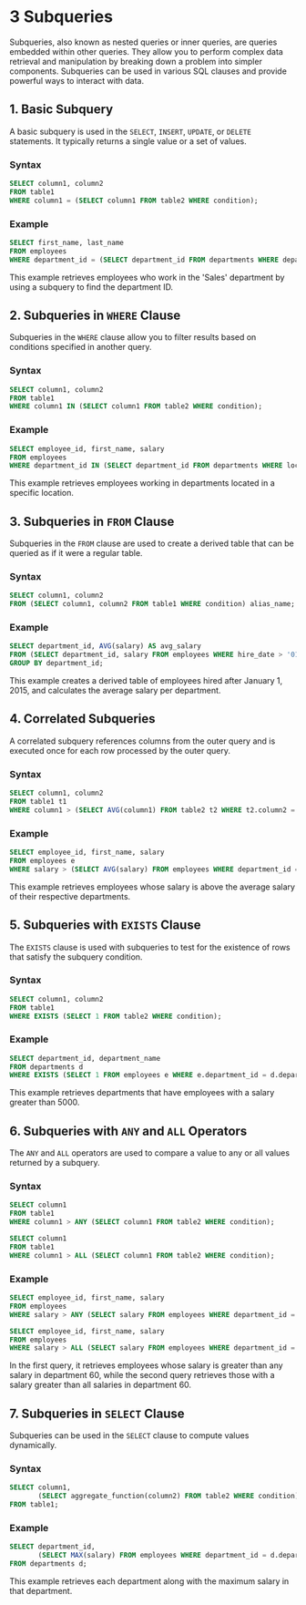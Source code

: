 # 3 Subqueries

Subqueries, also known as nested queries or inner queries, are queries embedded within other queries. They allow you to perform complex data retrieval and manipulation by breaking down a problem into simpler components. Subqueries can be used in various SQL clauses and provide powerful ways to interact with data.

## 1. Basic Subquery

A basic subquery is used in the `SELECT`, `INSERT`, `UPDATE`, or `DELETE` statements. It typically returns a single value or a set of values.

### Syntax
```sql
SELECT column1, column2
FROM table1
WHERE column1 = (SELECT column1 FROM table2 WHERE condition);
```

### Example
```sql
SELECT first_name, last_name
FROM employees
WHERE department_id = (SELECT department_id FROM departments WHERE department_name = 'Sales');
```
This example retrieves employees who work in the 'Sales' department by using a subquery to find the department ID.

## 2. Subqueries in `WHERE` Clause

Subqueries in the `WHERE` clause allow you to filter results based on conditions specified in another query.

### Syntax
```sql
SELECT column1, column2
FROM table1
WHERE column1 IN (SELECT column1 FROM table2 WHERE condition);
```

### Example
```sql
SELECT employee_id, first_name, salary
FROM employees
WHERE department_id IN (SELECT department_id FROM departments WHERE location_id = 1400);
```
This example retrieves employees working in departments located in a specific location.

## 3. Subqueries in `FROM` Clause

Subqueries in the `FROM` clause are used to create a derived table that can be queried as if it were a regular table.

### Syntax
```sql
SELECT column1, column2
FROM (SELECT column1, column2 FROM table1 WHERE condition) alias_name;
```

### Example
```sql
SELECT department_id, AVG(salary) AS avg_salary
FROM (SELECT department_id, salary FROM employees WHERE hire_date > '01-JAN-2015')
GROUP BY department_id;
```
This example creates a derived table of employees hired after January 1, 2015, and calculates the average salary per department.

## 4. Correlated Subqueries

A correlated subquery references columns from the outer query and is executed once for each row processed by the outer query.

### Syntax
```sql
SELECT column1, column2
FROM table1 t1
WHERE column1 > (SELECT AVG(column1) FROM table2 t2 WHERE t2.column2 = t1.column2);
```

### Example
```sql
SELECT employee_id, first_name, salary
FROM employees e
WHERE salary > (SELECT AVG(salary) FROM employees WHERE department_id = e.department_id);
```
This example retrieves employees whose salary is above the average salary of their respective departments.

## 5. Subqueries with `EXISTS` Clause

The `EXISTS` clause is used with subqueries to test for the existence of rows that satisfy the subquery condition.

### Syntax
```sql
SELECT column1, column2
FROM table1
WHERE EXISTS (SELECT 1 FROM table2 WHERE condition);
```

### Example
```sql
SELECT department_id, department_name
FROM departments d
WHERE EXISTS (SELECT 1 FROM employees e WHERE e.department_id = d.department_id AND e.salary > 5000);
```
This example retrieves departments that have employees with a salary greater than 5000.

## 6. Subqueries with `ANY` and `ALL` Operators

The `ANY` and `ALL` operators are used to compare a value to any or all values returned by a subquery.

### Syntax
```sql
SELECT column1
FROM table1
WHERE column1 > ANY (SELECT column1 FROM table2 WHERE condition);

SELECT column1
FROM table1
WHERE column1 > ALL (SELECT column1 FROM table2 WHERE condition);
```

### Example
```sql
SELECT employee_id, first_name, salary
FROM employees
WHERE salary > ANY (SELECT salary FROM employees WHERE department_id = 60);

SELECT employee_id, first_name, salary
FROM employees
WHERE salary > ALL (SELECT salary FROM employees WHERE department_id = 60);
```
In the first query, it retrieves employees whose salary is greater than any salary in department 60, while the second query retrieves those with a salary greater than all salaries in department 60.

## 7. Subqueries in `SELECT` Clause

Subqueries can be used in the `SELECT` clause to compute values dynamically.

### Syntax
```sql
SELECT column1,
       (SELECT aggregate_function(column2) FROM table2 WHERE condition) AS alias_name
FROM table1;
```

### Example
```sql
SELECT department_id, 
       (SELECT MAX(salary) FROM employees WHERE department_id = d.department_id) AS max_salary
FROM departments d;
```
This example retrieves each department along with the maximum salary in that department.

